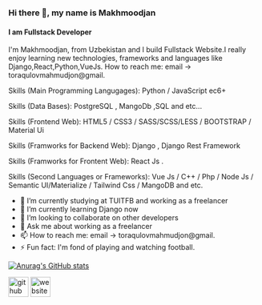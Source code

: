 ### Hi there 👋, my name is Makhmoodjan
#### I am Fullstack Developer
 

I'm Makhmoodjan, from Uzbekistan and I build Fullstack Website.I really enjoy learning new technologies, frameworks and languages like Django,React,Python,VueJs. How to reach me: email -> toraqulovmahmudjon@gmail.


Skills (Main Programming Langugages):  Python / JavaScript ec6+ 

Skills (Data Bases):  PostgreSQL , MangoDb ,SQL  and etc...

Skills (Frontend Web):  HTML5  /  CSS3  /  SASS/SCSS/LESS  /  BOOTSTRAP  / Material Ui  

Skills (Framworks for Backend Web): Django , Django Rest Framework    

Skills (Framworks for Frontent Web): React Js .

Skills (Second Languages or Frameworks): Vue Js / C++  / Php / Node Js / Semantic UI/Materialize / Tailwind Css / MangoDB and etc.    
 
  
 
- 🔭 I’m currently studying at TUITFB and working as a freelancer
- 🌱 I’m currently learning Django now
- 👯 I’m looking to collaborate on other developers 
- 💬 Ask me about working as a freelancer
- 📫 How to reach me: email -> toraqulovmahmudjon@gmail. 
- ⚡ Fun fact:  I'm fond of playing and watching football.  

[![Anurag's GitHub stats](https://github-readme-stats.vercel.app/api?username=mahmudjontoraqulov)](https://github.com/anuraghazra/github-readme-stats)



[<img src='https://cdn.jsdelivr.net/npm/simple-icons@3.0.1/icons/github.svg' alt='github' height='40'>](https://github.com/MahmudjonToraqulov)  [<img src='https://cdn.jsdelivr.net/npm/simple-icons@3.0.1/icons/icloud.svg' alt='website' theme='one_dark' title_color='#173d05' height='40'>](makhmoodstudy.netlify.app)  
 
 
